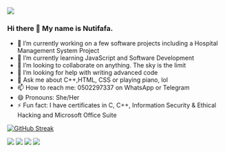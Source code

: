 # ![](https://github.com/neophyte-programmer/neophyte-programmer/blob/main/banner.png?raw=true)

### Hi there 👋 My name is Nutifafa.

- 🔭 I’m currently working on a few software projects including a Hospital Management System Project
- 🌱 I’m currently learning JavaScript and Software Development
- 👯 I’m looking to collaborate on anything. The sky is the limit
- 🤔 I’m looking for help with writing advanced code
- 💬 Ask me about C++,HTML, CSS or playing piano, lol
- 📫 How to reach me: 0502297337 on WhatsApp or Telegram
- 😄 Pronouns: She/Her
- ⚡ Fun fact: I have certificates in C, C++, Information Security & Ethical Hacking and Microsoft Office Suite 

[![GitHub Streak](http://github-readme-streak-stats.herokuapp.com?user=neophyte-programmer&theme=dark&hide_border=true)](https://git.io/streak-stats) 

![](https://github-profile-summary-cards.vercel.app/api/cards/repos-per-language?username=neophyte-programmer&theme=solarized_dark)
![](https://github-profile-summary-cards.vercel.app/api/cards/most-commit-language?username=neophyte-programmer&theme=solarized_dark)
![](https://github-profile-summary-cards.vercel.app/api/cards/productive-time?username=neophyte-programmer&theme=solarized_dark)
![](https://github-profile-summary-cards.vercel.app/api/cards/stats?username=neophyte-programmer&theme=solarized_dark)
